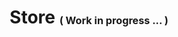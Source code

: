 <h1 align="center">
   <b>
        Store
    </b>
    <sup><sub><sub>
        ( Work in progress ... )
    </sub></sub></sup>
</h1>
